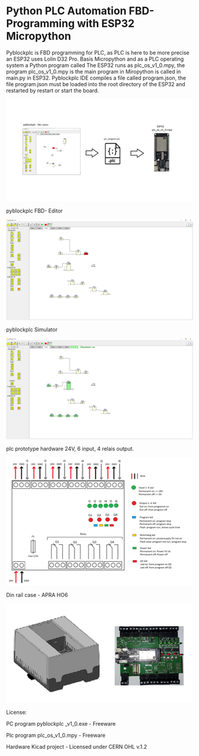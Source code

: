 # Python PLC Automation FBD- Programming with ESP32 Micropython



Pyblockplc is FBD programming for PLC, as PLC is here to be more precise an ESP32 uses Lolin D32 Pro.
Basis Micropython and as a PLC operating system a Python program called The ESP32 runs as
plc_os_v1_0.mpy, the program plc_os_v1_0.mpy is the main program in Miropython is called in main.py in ESP32.
Pyblockplc IDE compiles a file called program.json, the file program.json must be loaded into the root directory of the ESP32 and restarted by restart or start the board.

![](https://github.com/pyplc/pyblockplc/blob/main/doc/pyblockplc_schema.png)

pyblockplc FBD- Editor

![](https://github.com/pyplc/pyblockplc/blob/main/doc/pyblock_editor.png)



pyblockplc Simulator

![](https://github.com/pyplc/pyblockplc/blob/main/doc/pyblock_simulator.png)



plc prototype hardware 24V, 6 input, 4 relais output.

![](https://github.com/pyplc/pyblockplc/blob/main/doc/schaltumg_2.png)



Din rail case - APRA HO6

![](https://github.com/pyplc/pyblockplc/blob/main/doc/apra_gehaeuse.png)

License:

PC program  pyblockplc _v1_0.exe - Freeware

Plc program plc_os_v1_0.mpy - Freeware

Hardware Kicad project - Licensed under CERN OHL v.1.2

